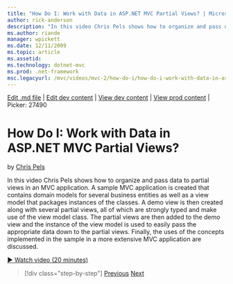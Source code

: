 ```yaml
---
title: "How Do I: Work with Data in ASP.NET MVC Partial Views? | Microsoft Docs"
author: rick-anderson
description: "In this video Chris Pels shows how to organize and pass data to partial views in an MVC application. A sample MVC application is created that contains domain..."
ms.author: riande
manager: wpickett
ms.date: 12/11/2009
ms.topic: article
ms.assetid: 
ms.technology: dotnet-mvc
ms.prod: .net-framework
msc.legacyurl: /mvc/videos/mvc-2/how-do-i/how-do-i-work-with-data-in-aspnet-mvc-partial-views
---
```

[Edit .md file](C:\Projects\msc\dev\Msc.Www\Web.ASP\App_Data\github\mvc\videos\mvc-2\how-do-i\how-do-i-work-with-data-in-aspnet-mvc-partial-views.md) | [Edit dev content](http://www.aspdev.net/umbraco#/content/content/edit/26703) | [View dev content](http://docs.aspdev.net/tutorials/mvc/videos/mvc-2/how-do-i/how-do-i-work-with-data-in-aspnet-mvc-partial-views.html) | [View prod content](http://www.asp.net/mvc/videos/mvc-2/how-do-i/how-do-i-work-with-data-in-aspnet-mvc-partial-views) | Picker: 27490

How Do I: Work with Data in ASP.NET MVC Partial Views?
====================
by [Chris Pels](https://twitter.com/chrispels)

In this video Chris Pels shows how to organize and pass data to partial views in an MVC application. A sample MVC application is created that contains domain models for several business entities as well as a view model that packages instances of the classes. A demo view is then created along with several partial views, all of which are strongly typed and make use of the view model class. The partial views are then added to the demo view and the instance of the view model is used to easily pass the appropriate data down to the partial views. Finally, the uses of the concepts implemented in the sample in a more extensive MVC application are discussed.

[&#9654; Watch video (20 minutes)](https://channel9.msdn.com/Blogs/ASP-NET-Site-Videos/how-do-i-work-with-data-in-aspnet-mvc-partial-views)

>[!div class="step-by-step"] [Previous](how-do-i-return-json-formatted-data-for-an-ajax-call-in-an-aspnet-mvc-web-application.md) [Next](how-do-i-implement-view-models-to-manage-data-for-aspnet-mvc-views.md)